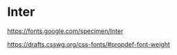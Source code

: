 # Inter

https://fonts.google.com/specimen/Inter

https://drafts.csswg.org/css-fonts/#propdef-font-weight
